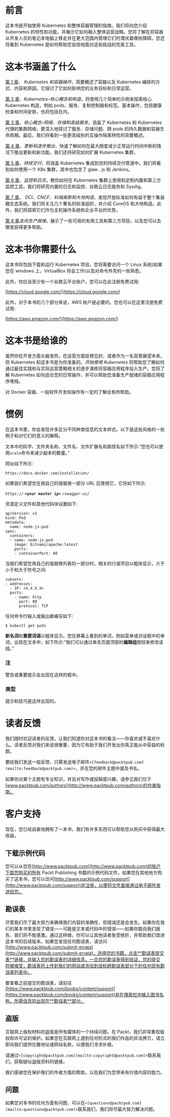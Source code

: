 # 前言

这本书是开始使用 Kubernetes 和整体容器管理的指南。我们将向您介绍 Kubernetes 的特性和功能，并展示它如何融入整体运营战略。您将了解在将容器从开发人员的笔记本电脑上移走并在更大范围内管理它们时潜伏着哪些障碍。您还将看到 Kubernetes 是如何帮助您自信地面对这些挑战的完美工具。

# 这本书涵盖了什么

[第 1 章](1.html#E9OE1-22fbdd9ef660435ca6bcc0309f05b1b7 "Chapter 1. Kubernetes and Container Operations")、 *Kubernetes 和容器操作*，简要概述了容器以及 Kubernetes 编排的方式、内容和原因。它探讨了它如何影响您的业务目标和日常运营。

[第 2 章](2.html#KVCC1-22fbdd9ef660435ca6bcc0309f05b1b7 "Chapter 2. Kubernetes – Core Concepts and Constructs")、*Kubernetes–核心概念和构造*，将使用几个简单的示例来探索核心 Kubernetes 构造，例如 pods、服务、复制控制器和标签。基本操作，包括健康检查和时间安排，也将包括在内。

[第 3 章](3.html#QMFO2-22fbdd9ef660435ca6bcc0309f05b1b7 "Chapter 3. Core Concepts – Networking, Storage, and Advanced Services")、*核心概念–网络、存储和高级服务*，涵盖了 Kubernetes 和 Kubernetes 代理的集群网络，更深入地探讨了服务、存储问题、跨 pods 的持久数据和容器生命周期。最后，我们将看到一些更高级别的互操作隔离特性的简要概述。

[第 4 章](4.html#11C3M1-22fbdd9ef660435ca6bcc0309f05b1b7 "Chapter 4. Updates and Gradual Rollouts")、*更新和逐步推出*，快速了解如何在最大限度减少正常运行时间中断的情况下推出更新和新功能。我们还将研究如何扩展 Kubernetes 集群。

[第 5 章](5.html#173721-22fbdd9ef660435ca6bcc0309f05b1b7 "Chapter 5. Continuous Delivery")、*持续交付*，将涵盖 Kubernetes 集成到您的持续交付管道中。我们将看到如何使用一个 K8s 集群，其中也包含了 glaw . js 和 Jenkins。

[第 6 章](6.html#1BRPS1-22fbdd9ef660435ca6bcc0309f05b1b7 "Chapter 6. Monitoring and Logging")、*监控和日志*，教你如何在 Kubernetes 集群上使用和定制内置和第三方监控工具。我们将研究内置的日志和监控、谷歌云日志服务和 Sysdig。

[第 7 章](7.html#1GKCM1-22fbdd9ef660435ca6bcc0309f05b1b7 "Chapter 7. OCI, CNCF, CoreOS, and Tectonic")、 *OCI、CNCF、科瑞奥斯和大地构造*，发现开放标准如何有益于整个集装箱生态系统。我们将关注几个著名的标准组织，并介绍 CoreOS 和大地构造。此外，我们将探索它们作为主机操作系统和企业平台的优势。

[第 8 章](8.html#1O8H61-22fbdd9ef660435ca6bcc0309f05b1b7 "Chapter 8. Towards Production-Ready")*走向生产就绪*，展示了一些可用的有用工具和第三方项目，以及您可以去哪里获得更多帮助。

# 这本书你需要什么

这本书将包括下载和运行 Kubernetes 项目。您将需要访问一个 Linux 系统(如果您在 windows 上，VirtualBox 将会工作)以及对命令外壳的一些熟悉。

此外，你应该至少有一个谷歌云平台账户。您可以在此注册免费试用:

[https://cloud.google.com/](https://cloud.google.com/)

此外，对于本书的几个部分来说，AWS 帐户是必要的。您也可以在这里注册免费试用:

[https://aws.amazon.com/](https://aws.amazon.com/)

# 这本书是给谁的

虽然你在开发方面头脑发热，在运营方面捉襟见肘，或者作为一名高管展望未来，但 Kubernetes 和这本书是为你准备的。*开始使用 Kubernetes* 将帮助您了解如何通过最佳实践和与实际运营策略相关的逐步演练将容器应用程序投入生产。您将了解 Kubernetes 如何适合您的日常操作，并可以帮助您准备生产就绪的容器应用程序堆栈。

对 Docker 容器、一般软件开发和操作有一定的了解会有所帮助。

# 惯例

在这本书里，你会发现许多区分不同种类信息的文本样式。以下是这些风格的一些例子和对它们的意义的解释。

文本中的码字、文件夹名称、文件名、文件扩展名和路径名如下所示:“您也可以使用`scale`命令来减少副本的数量。”

网址如下所示:

`https://docs.docker.com/installation/`

如果我们希望您在用自己的值替换一部分 URL 后使用它，它将如下所示:

`https://` **`<your master ip>`** `/swagger-ui/`

资源定义文件和其他代码块设置如下:

```
apiVersion: v1
kind: Pod
metadata:
  name: node-js-pod
spec:
  containers:
  - name: node-js-pod
    image: bitnami/apache:latest
    ports:
    - containerPort: 80
```

当我们希望您用自己的值替换列表的一部分时，相关的行或项目以粗体显示，介于小于和大于符号之间:

```
subsets:
- addresses:
  - IP: <X.X.X.X>
  ports:
    - name: http
      port: 80
      protocol: TCP
```

任何命令行输入或输出都编写如下:

```
$ kubectl get pods

```

**新名词**和**重要词语**以粗体显示。您在屏幕上看到的单词，例如菜单或对话框中的单词，出现在文本中，如下所示:“我们可以通过单击页面顶部的**编辑组**按钮来修改该组。”

### 注

警告或重要提示会出现在这样的框中。

### 类型

提示和技巧是这样出现的。

# 读者反馈

我们随时欢迎读者的反馈。让我们知道你对这本书的看法——你喜欢或不喜欢什么。读者反馈对我们来说很重要，因为它有助于我们开发出你真正能从中获益的标题。

要给我们发送一般反馈，只需发送电子邮件`<[feedback@packtpub.com](mailto:feedback@packtpub.com)>`，并在您的邮件主题中提及书名。

如果你对某个主题有专业知识，并且对写作或投稿感兴趣，请参见我们位于[www.packtpub.com/authors](http://www.packtpub.com/authors)的作者指南。

# 客户支持

现在，您已经自豪地拥有了一本书，我们有许多东西可以帮助您从购买中获得最大收益。

## 下载示例代码

您可以从您在[http://www.packtpub.com](http://www.packtpub.com)的账户下载您购买的所有 Packt Publishing 书籍的示例代码文件。如果您在其他地方购买了这本书，您可以访问[http://www.packtpub.com/support](http://www.packtpub.com/support)并注册，以便将文件直接通过电子邮件发送给您。

## 勘误表

尽管我们尽了最大努力来确保我们内容的准确性，但错误还是会发生。如果你在我们的某本书里发现了错误——可能是文本或代码中的错误——如果你能向我们报告，我们将不胜感激。通过这样做，你可以让其他读者免受挫折，并帮助我们改进这本书的后续版本。如果您发现任何勘误表，请访问[http://www.packtpub.com/submit-errata](http://www.packtpub.com/submit-errata)，选择您的书籍，点击**勘误表提交表**链接，并输入您的勘误表的详细信息。一旦您的勘误表得到验证，您的提交将被接受，勘误表将上传到我们的网站或添加到该标题勘误表部分下的任何现有勘误表列表中。

要查看之前提交的勘误表，请前往[https://www.packtpub.com/books/content/support](https://www.packtpub.com/books/content/support)并在搜索栏中输入图书名称。所需信息将出现在**勘误表**部分。

## 盗版

互联网上版权材料的盗版是所有媒体的一个持续问题。在 Packt，我们非常重视版权和许可证的保护。如果您在互联网上遇到任何形式的我们作品的非法拷贝，请立即向我们提供位置地址或网站名称，以便我们寻求补救。

请通过`<[copyright@packtpub.com](mailto:copyright@packtpub.com)>`联系我们，获取疑似盗版资料的链接。

我们感谢您在保护我们的作者方面的帮助，以及我们为您带来有价值内容的能力。

## 问题

如果您对本书的任何方面有问题，可以在`<[questions@packtpub.com](mailto:questions@packtpub.com)>`联系我们，我们将尽最大努力解决问题。